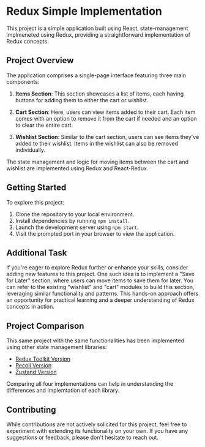 # Redux Simple Implementation

This project is a simple application built using React, state-management implmeneted using Redux, providing a straightforward implementation of Redux concepts.

## Project Overview

The application comprises a single-page interface featuring three main components:

1. **Items Section**: This section showcases a list of items, each having buttons for adding them to either the cart or wishlist.

2. **Cart Section**: Here, users can view items added to their cart. Each item comes with an option to remove it from the cart if needed and an option to clear the entire cart.

3. **Wishlist Section**: Similar to the cart section, users can see items they've added to their wishlist. Items in the wishlist can also be removed individually.

The state management and logic for moving items between the cart and wishlist are implemented using Redux and React-Redux.

## Getting Started

To explore this project:

1. Clone the repository to your local environment.
2. Install dependencies by running `npm install`.
3. Launch the development server using `npm start`.
4. Visit the prompted port in your browser to view the application.

## Additional Task

If you're eager to explore Redux further or enhance your skills, consider adding new features to this project. One such idea is to implement a "Save for Later" section, where users can move items to save them for later. You can refer to the existing "wishlist" and "cart" modules to build this section, leveraging similar functionality and patterns. This hands-on approach offers an opportunity for practical learning and a deeper understanding of Redux concepts in action.

## Project Comparison

This same project with the same functionalities has been implemented using other state management libraries:

- [Redux Toolkit Version](https://github.com/rahulranjan14/reduxToolKitDemo)
- [Recoil Version](https://github.com/rahulranjan14/recoilDemo)
- [Zustand Version](https://github.com/rahulranjan14/zustandDemo)

Comparing all four implementations can help in understanding the differences and implemtation of each library.

## Contributing

While contributions are not actively solicited for this project, feel free to experiment with extending its functionality on your own. If you have any suggestions or feedback, please don't hesitate to reach out.
